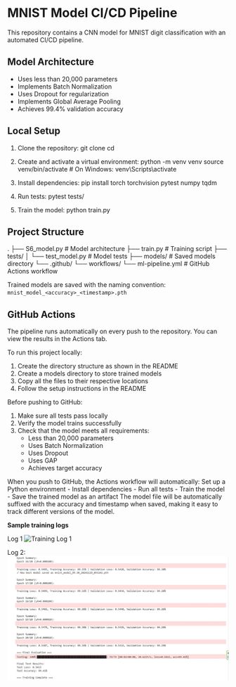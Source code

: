 # MNIST Model CI/CD Pipeline

This repository contains a CNN model for MNIST digit classification with an automated CI/CD pipeline.

## Model Architecture
- Uses less than 20,000 parameters
- Implements Batch Normalization
- Uses Dropout for regularization
- Implements Global Average Pooling
- Achieves 99.4% validation accuracy

## Local Setup

1. Clone the repository: 
git clone <repository-url>
cd <repository-name>

2. Create and activate a virtual environment:
python -m venv venv
source venv/bin/activate # On Windows: venv\Scripts\activate

3. Install dependencies:
pip install torch torchvision pytest numpy tqdm

4. Run tests:
pytest tests/

5. Train the model:
python train.py

## Project Structure

.
├── S6_model.py # Model architecture
├── train.py # Training script
├── tests/
│ └── test_model.py # Model tests
├── models/ # Saved models directory
└── .github/
└── workflows/
└── ml-pipeline.yml # GitHub Actions workflow

Trained models are saved with the naming convention:
`mnist_model_<accuracy>_<timestamp>.pth`

## GitHub Actions
The pipeline runs automatically on every push to the repository. You can view the results in the Actions tab.

To run this project locally:
1. Create the directory structure as shown in the README
2. Create a models directory to store trained models
3. Copy all the files to their respective locations
4. Follow the setup instructions in the README

Before pushing to GitHub:
1. Make sure all tests pass locally
2. Verify the model trains successfully
3. Check that the model meets all requirements:
    - Less than 20,000 parameters
    - Uses Batch Normalization
    - Uses Dropout
    - Uses GAP
    - Achieves target accuracy

When you push to GitHub, the Actions workflow will automatically:
Set up a Python environment
    - Install dependencies
    - Run all tests
    - Train the model
    - Save the trained model as an artifact
The model file will be automatically suffixed with the accuracy and timestamp when saved, making it easy to track different versions of the model.

**Sample training logs**

Log 1
![Training Log 1](./images/Acc-Scrshot1.jpg?raw=true "Training Log 1")

Log 2:
![Training Log 2](./images/Acc-Scrshot2.jpg?raw=true "Training Log 2")


